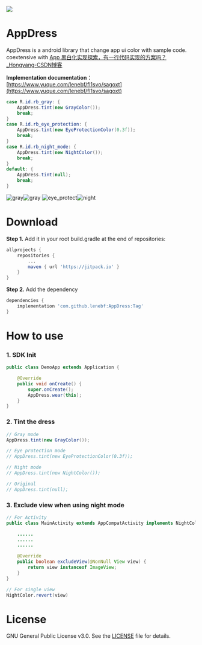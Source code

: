 [![](https://jitpack.io/v/lenebf/AppDress.svg)](https://jitpack.io/#lenebf/AppDress)

# AppDress

AppDress is a android library that change app ui color with sample code. coextensive with [App 黑白化实现探索，有一行代码实现的方案吗？_Hongyang-CSDN博客](https://blog.csdn.net/lmj623565791/article/details/105319752)

**Implementation documentation**：[https://www.yuque.com/lenebf/fl1svo/sagoxt](https://www.yuque.com/lenebf/fl1svo/sagoxt)

```java
case R.id.rb_gray: {
    AppDress.tint(new GrayColor());
    break;
}
case R.id.rb_eye_protection: {
    AppDress.tint(new EyeProtectionColor(0.3f));
    break;
}
case R.id.rb_night_mode: {
    AppDress.tint(new NightColor());
    break;
}
default: {
    AppDress.tint(null);
    break;
}
```

![gray](./image/normal-1.png)![gray](./image/gray-2.png)
![eye_protect](./image/eye_protect-1.png)![night](./image/night2-1.png)

# Download

**Step 1.** Add it in your root build.gradle at the end of repositories:

```groovy
allprojects {
    repositories {
	    ...
		maven { url 'https://jitpack.io' }
    }
}
```

**Step 2.** Add the dependency

```groovy
dependencies {
    implementation 'com.github.lenebf:AppDress:Tag'
}
```

# How to use

### 1. SDK Init

```java
public class DemoApp extends Application {

    @Override
    public void onCreate() {
        super.onCreate();
        AppDress.wear(this);
    }
}
```

### 2. Tint the dress

```java
// Gray mode
AppDress.tint(new GrayColor());

// Eye protection mode
// AppDress.tint(new EyeProtectionColor(0.3f));

// Night mode
// AppDress.tint(new NightColor());

// Original
// AppDress.tint(null);
```

### 3. Exclude view when using night mode

```java
// For Activity
public class MainActivity extends AppCompatActivity implements NightColorFilter {

    ......
    ......
    ......

    @Override
    public boolean excludeView(@NonNull View view) {
        return view instanceof ImageView;
    }
}
```

```java
// For single view
NightColor.revert(view)
```

# License

GNU General Public License v3.0. See the [LICENSE](https://github.com/lenebf/AppDress/blob/master/LICENSE) file for details.
